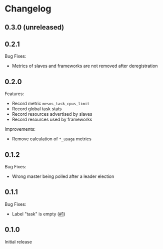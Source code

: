 # Changelog

## 0.3.0 (unreleased)

## 0.2.1

Bug Fixes:
* Metrics of slaves and frameworks are not removed after deregistration

## 0.2.0

Features:
* Record metric `mesos_task_cpus_limit`
* Record global task stats
* Record resources advertised by slaves
* Record resources used by frameworks

Improvements:
* Remove calculation of `*_usage` metrics

## 0.1.2

Bug Fixes:
* Wrong master being polled after a leader election

## 0.1.1

Bug Fixes:
* Label "task" is empty ([#1](https://github.com/wndhydrnt/mesos-task-exporter/issues/1))

## 0.1.0

Initial release

